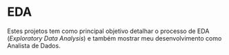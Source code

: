 # EDA
Estes projetos tem como principal objetivo detalhar o processo de EDA (*Exploratory Data Analysis*) e também mostrar meu desenvolvimento como Analista de Dados.

